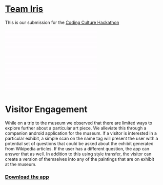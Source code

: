 # [Team Iris](https://team-iris.me)
This is our submission for the [Coding Culture Hackathon](https://coding-culture.zkm.de)

![Logo](https://raw.githubusercontent.com/Nikhil-Kasukurthi/Team-Iris/master/Iris%20Assets/animation.gif)

# Visitor Engagement 
While on a trip to the museum we observed that there are limited ways to explore further about a particular art piece. We alleviate this through a companion android application for the museum. If a visitor is interested in a particular exhibit, a simple scan on the name tag will present the user with a potential set of questions that could be asked about the exhibit generated from Wikipedia articles. If the user has a different question, the app can answer that as well. In addition to this using style transfer, the visitor can create a version of themselves into any of the paintings that are on exhibit at the museum. 

### [Download the app](https://team-iris.me/app)
